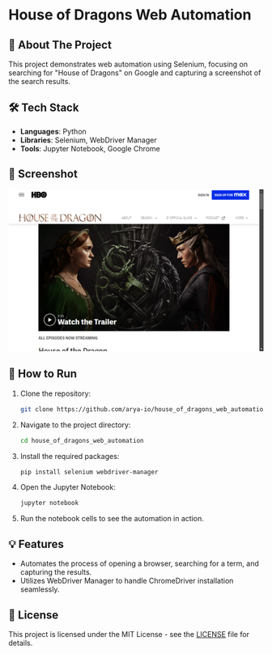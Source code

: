 # House of Dragons Web Automation

## 🚀 About The Project
This project demonstrates web automation using Selenium, focusing on searching for "House of Dragons" on Google and capturing a screenshot of the search results.

## 🛠️ Tech Stack
- **Languages**: Python
- **Libraries**: Selenium, WebDriver Manager
- **Tools**: Jupyter Notebook, Google Chrome

## 📸 Screenshot
![House of Dragons Search](House_Of_Dragons.png)

## 📜 How to Run
1. Clone the repository:
   ```bash
   git clone https://github.com/arya-io/house_of_dragons_web_automation.git
2. Navigate to the project directory:
   ```bash
   cd house_of_dragons_web_automation
3. Install the required packages:
   ```bash
   pip install selenium webdriver-manager
4. Open the Jupyter Notebook:
   ```bash
   jupyter notebook
5. Run the notebook cells to see the automation in action.

## 💡 Features
- Automates the process of opening a browser, searching for a term, and capturing the results.
- Utilizes WebDriver Manager to handle ChromeDriver installation seamlessly.

## 📝 License
This project is licensed under the MIT License - see the [LICENSE](LICENSE) file for details.




